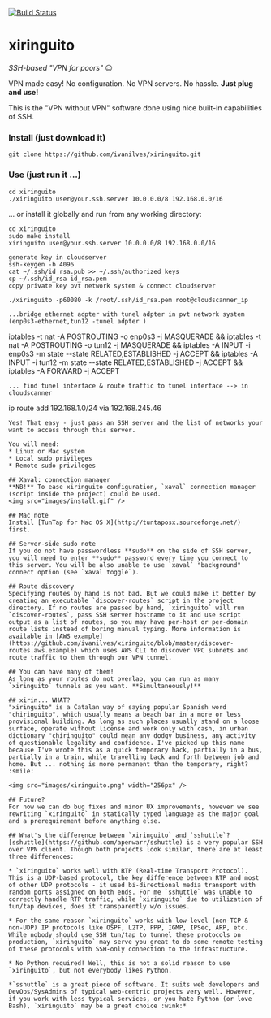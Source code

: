 [![Build Status](https://travis-ci.org/ivanilves/xiringuito.svg?branch=master)](https://travis-ci.org/ivanilves/xiringuito)

# xiringuito

*SSH-based "VPN for poors"* :wink:

VPN made easy! No configuration. No VPN servers. No hassle. **Just plug and use!**

This is the "VPN without VPN" software done using nice built-in capabilities of SSH.

### Install (just download it)
```
git clone https://github.com/ivanilves/xiringuito.git
```

### Use (just run it ...)
```
cd xiringuito
./xiringuito user@your.ssh.server 10.0.0.0/8 192.168.0.0/16
```
... or install it globally and run from any working directory:
```
cd xiringuito
sudo make install
xiringuito user@your.ssh.server 10.0.0.0/8 192.168.0.0/16
```
```
generate key in cloudserver
ssh-keygen -b 4096
cat ~/.ssh/id_rsa.pub >> ~/.ssh/authorized_keys
cp ~/.ssh/id_rsa id_rsa.pem
copy private key pvt network system & connect cloudserver

./xiringuito -p60080 -k /root/.ssh/id_rsa.pem root@cloudscanner_ip

...bridge ethernet adpter with tunel adpter in pvt network system (enp0s3-ethernet,tun12 -tunel adpter )
```
iptables -t nat -A POSTROUTING -o enp0s3 -j MASQUERADE &&
iptables -t nat -A POSTROUTING -o tun12 -j MASQUERADE && 
iptables -A INPUT -i enp0s3 -m state --state RELATED,ESTABLISHED -j ACCEPT &&
iptables -A INPUT -i tun12 -m state --state RELATED,ESTABLISHED -j ACCEPT &&
iptables -A FORWARD -j ACCEPT
```
... find tunel interface & route traffic to tunel interface --> in cloudscanner
```
 ip route add 192.168.1.0/24 via 192.168.245.46
```
Yes! That easy - just pass an SSH server and the list of networks your want to access through this server.

You will need:
* Linux or Mac system
* Local sudo privileges
* Remote sudo privileges

## Xaval: connection manager
**NB!** To ease xiringuito configuration, `xaval` connection manager (script inside the project) could be used.
<img src="images/install.gif" />

## Mac note
Install [TunTap for Mac OS X](http://tuntaposx.sourceforge.net/) first.

## Server-side sudo note
If you do not have passwordless **sudo** on the side of SSH server, you will need to enter **sudo** password every time you connect to this server. You will be also unable to use `xaval` "background" connect option (see `xaval toggle`).

## Route discovery
Specifying routes by hand is not bad. But we could make it better by creating an executable `discover-routes` script in the project directory. If no routes are passed by hand, `xiringuito` will run `discover-routes`, pass SSH server hostname to it and use script output as a list of routes, so you may have per-host or per-domain route lists instead of boring manual typing. More information is available in [AWS example](https://github.com/ivanilves/xiringuito/blob/master/discover-routes.aws.example) which uses AWS CLI to discover VPC subnets and route traffic to them through our VPN tunnel.

## You can have many of them!
As long as your routes do not overlap, you can run as many `xiringuito` tunnels as you want. **Simultaneously!**

## xirin... WHAT?
"xiringuito" is a Catalan way of saying popular Spanish word "chiringuito", which usually means a beach bar in a more or less provisional building. As long as such places usually stand on a loose surface, operate without license and work only with cash, in urban dictionary "chiringuito" could mean any dodgy business, any activity of questionable legality and confidence. I've picked up this name because I've wrote this as a quick temporary hack, partially in a bus, partially in a train, while travelling back and forth between job and home. But ... nothing is more permanent than the temporary, right? :smile:

<img src="images/xiringuito.png" width="256px" />

## Future?
For now we can do bug fixes and minor UX improvements, however we see rewriting `xiringuito` in statically typed language as the major goal and a prerequirement before anything else.

## What's the difference between `xiringuito` and `sshuttle`?
[sshuttle](https://github.com/apenwarr/sshuttle) is a very popular SSH over VPN client. Though both projects look similar, there are at least three differences:

* `xiringuito` works well with RTP (Real-time Transport Protocol). This is a UDP-based protocol, the key difference between RTP and most of other UDP protocols - it used bi-directional media transport with random ports assigned on both ends. For me `sshuttle` was unable to correctly handle RTP traffic, while `xiringuito` due to utilization of tun/tap devices, does it transparently w/o issues.

* For the same reason `xiringuito` works with low-level (non-TCP & non-UDP) IP protocols like OSPF, L2TP, PPP, IGMP, IPSec, ARP, etc. While nobody should use SSH tun/tap to tunnel these protocols on production, `xiringuito` may serve you great to do some remote testing of these protocols with SSH-only connection to the infrastructure.

* No Python required! Well, this is not a solid reason to use `xiringuito`, but not everybody likes Python.

*`sshuttle` is a great piece of software. It suits web developers and DevOps/SysAdmins of typical web-centric projects very well. However, if you work with less typical services, or you hate Python (or love Bash), `xiringuito` may be a great choice :wink:*
